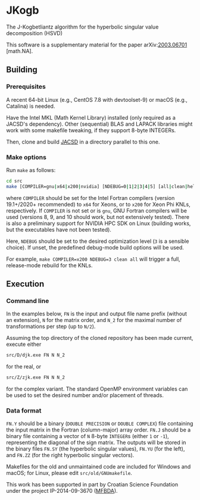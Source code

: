 # JKogb
The J-Kogbetliantz algorithm for the hyperbolic singular value decomposition (HSVD)

This software is a supplementary material for the paper
arXiv:[2003.06701](https://arxiv.org/abs/2003.06701 "A Kogbetliantz-type algorithm for the hyperbolic SVD") \[math.NA\].

## Building

### Prerequisites

A recent 64-bit Linux (e.g., CentOS 7.8 with devtoolset-9) or macOS (e.g., Catalina) is needed.

Have the Intel MKL (Math Kernel Library) installed (only required as a JACSD's dependency).
Other (sequential) BLAS and LAPACK libraries might work with some makefile tweaking, if they support 8-byte INTEGERs.

Then, clone and build [JACSD](https://github.com/venovako/JACSD) in a directory parallel to this one.

### Make options

Run ``make`` as follows:
```bash
cd src
make [COMPILER=gnu|x64|x200|nvidia] [NDEBUG=0|1|2|3|4|5] [all|clean|help]
```
where ``COMPILER`` should be set for the Intel Fortran compilers (version 19.1+/2020+ recommended) to ``x64`` for Xeons, or to ``x200`` for Xeon Phi KNLs, respectively.
If ``COMPILER`` is not set or is ``gnu``, GNU Fortran compilers will be used (versions 8, 9, and 10 should work, but not extensively tested).
There is also a preliminary support for NVIDIA HPC SDK on Linux (building works, but the executables have not been tested).

Here, ``NDEBUG`` should be set to the desired optimization level (``3`` is a sensible choice).
If unset, the predefined debug-mode build options will be used.

For example, ``make COMPILER=x200 NDEBUG=3 clean all`` will trigger a full, release-mode rebuild for the KNLs.

## Execution

### Command line

In the examples below, ``FN`` is the input and output file name prefix (without an extension), ``N`` for the matrix order, and ``N_2`` for the maximal number of transformations per step (up to ``N/2``).

Assuming the top directory of the cloned repository has been made current, execute either
```bash
src/D/djk.exe FN N N_2
```
for the real, or
```bash
src/Z/zjk.exe FN N N_2
```
for the complex variant.
The standard OpenMP environment variables can be used to set the desired number and/or placement of threads.

### Data format

``FN.Y`` should be a binary (``DOUBLE PRECISION`` or ``DOUBLE COMPLEX``) file containing the input matrix in the Fortran (column-major) array order.
``FN.J`` should be a binary file containing a vector of ``N`` 8-byte ``INTEGER``s (either `1` or `-1`), representing the diagonal of the sign matrix.
The outputs will be stored in the binary files ``FN.SY`` (the hyperbolic singular values), ``FN.YU`` (for the left), and ``FN.ZZ`` (for the right hyperbolic singular vectors).

Makefiles for the old and unmaintained code are included for Windows and macOS; for Linux, please edit `src/old/GNUmakefile`.

This work has been supported in part by Croatian Science Foundation under the project IP-2014-09-3670 ([MFBDA](https://web.math.pmf.unizg.hr/mfbda/)).

